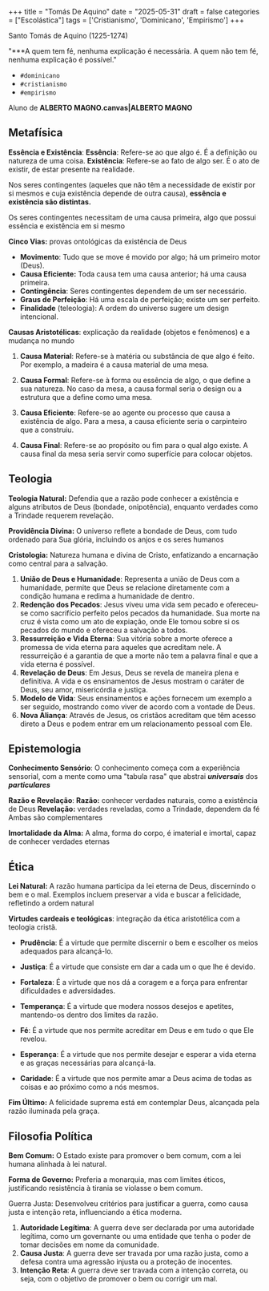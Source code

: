 +++
title = "Tomás De Aquino"
date = "2025-05-31"
draft = false
categories = ["Escolástica"]
tags = ['Cristianismo', 'Dominicano', 'Empirismo']
+++

Santo Tomás de Aquino (1225-1274)

"***A quem tem fé, nenhuma explicação é necessária. A quem não tem fé, nenhuma explicação é possível."

- `#dominicano`
- `#cristianismo`
- `#empirismo`

Aluno de **ALBERTO MAGNO.canvas|ALBERTO MAGNO**

## Metafísica

**Essência e Existência**:
**Essência**: Refere-se ao que algo é. É a definição ou natureza de uma coisa.
**Existência**: Refere-se ao fato de algo ser. É o ato de existir, de estar presente na realidade.

Nos seres contingentes (aqueles que não têm a necessidade de existir por si mesmos e cuja existência depende de outra causa), **essência e existência são distintas.**

Os seres contingentes necessitam de uma causa primeira, algo que possui essência e existência em si mesmo

**Cinco Vias:** provas ontológicas da existência de Deus

- **Movimento**: Tudo que se move é movido por algo; há um primeiro motor (Deus).
- **Causa Eficiente:** Toda causa tem uma causa anterior; há uma causa primeira.
- **Contingência**: Seres contingentes dependem de um ser necessário.
- **Graus de Perfeição**: Há uma escala de perfeição; existe um ser perfeito.
- **Finalidade** (teleologia): A ordem do universo sugere um design intencional.

**Causas Aristotélicas**: explicação da realidade (objetos e fenômenos) e a mudança no mundo

1. **Causa Material**: Refere-se à matéria ou substância de que algo é feito. Por exemplo, a madeira é a causa material de uma mesa.

2. **Causa Formal**: Refere-se à forma ou essência de algo, o que define a sua natureza. No caso da mesa, a causa formal seria o design ou a estrutura que a define como uma mesa.

3. **Causa Eficiente**: Refere-se ao agente ou processo que causa a existência de algo. Para a mesa, a causa eficiente seria o carpinteiro que a construiu.

4. **Causa Final**: Refere-se ao propósito ou fim para o qual algo existe. A causa final da mesa seria servir como superfície para colocar objetos.

## Teologia

**Teologia Natural:** Defendia que a razão pode conhecer a existência e alguns atributos de Deus (bondade, onipotência), enquanto verdades como a Trindade requerem revelação.

**Providência Divina:** O universo reflete a bondade de Deus, com tudo ordenado para Sua glória, incluindo os anjos e os seres humanos

**Cristologia:** Natureza humana e divina de Cristo, enfatizando a encarnação como central para a salvação.

1. **União de Deus e Humanidade**: Representa a união de Deus com a humanidade, permite que Deus se relacione diretamente com a condição humana e redima a humanidade de dentro.
2. **Redenção dos Pecados**: Jesus viveu uma vida sem pecado e ofereceu-se como sacrifício perfeito pelos pecados da humanidade. Sua morte na cruz é vista como um ato de expiação, onde Ele tomou sobre si os pecados do mundo e ofereceu a salvação a todos.
3. **Ressurreição e Vida Eterna**: Sua vitória sobre a morte oferece a promessa de vida eterna para aqueles que acreditam nele. A ressurreição é a garantia de que a morte não tem a palavra final e que a vida eterna é possível.
4. **Revelação de Deus**: Em Jesus, Deus se revela de maneira plena e definitiva. A vida e os ensinamentos de Jesus mostram o caráter de Deus, seu amor, misericórdia e justiça.
5. **Modelo de Vida**: Seus ensinamentos e ações fornecem um exemplo a ser seguido, mostrando como viver de acordo com a vontade de Deus.
6. **Nova Aliança**: Através de Jesus, os cristãos acreditam que têm acesso direto a Deus e podem entrar em um relacionamento pessoal com Ele.

## Epistemologia

**Conhecimento Sensório**:
O conhecimento começa com a experiência sensorial, com a mente como uma "tabula rasa" que abstrai ***universais*** dos ***particulares***

**Razão e Revelação**:
**Razão:** conhecer verdades naturais, como a existência de Deus
**Revelação:** verdades reveladas, como a Trindade, dependem da fé
Ambas são complementares

**Imortalidade da Alma:** A alma, forma do corpo, é imaterial e imortal, capaz de conhecer verdades eternas

## Ética

**Lei Natural:** A razão humana participa da lei eterna de Deus, discernindo o bem e o mal. Exemplos incluem preservar a vida e buscar a felicidade, refletindo a ordem natural

**Virtudes cardeais e teológicas**: integração da ética aristotélica com a teologia cristã.

- **Prudência**: É a virtude que permite discernir o bem e escolher os meios adequados para alcançá-lo.
- **Justiça**: É a virtude que consiste em dar a cada um o que lhe é devido.
- **Fortaleza**: É a virtude que nos dá a coragem e a força para enfrentar dificuldades e adversidades.
- **Temperança**: É a virtude que modera nossos desejos e apetites, mantendo-os dentro dos limites da razão.

- **Fé**: É a virtude que nos permite acreditar em Deus e em tudo o que Ele revelou.
- **Esperança**: É a virtude que nos permite desejar e esperar a vida eterna e as graças necessárias para alcançá-la.
- **Caridade**: É a virtude que nos permite amar a Deus acima de todas as coisas e ao próximo como a nós mesmos.

**Fim Último:** A felicidade suprema está em contemplar Deus, alcançada pela razão iluminada pela graça.

## Filosofia Política

**Bem Comum:** O Estado existe para promover o bem comum, com a lei humana alinhada à lei natural.

**Forma de Governo:** Preferia a monarquia, mas com limites éticos, justificando resistência à tirania se violasse o bem comum.

Guerra Justa: Desenvolveu critérios para justificar a guerra, como causa justa e intenção reta, influenciando a ética moderna.

1. **Autoridade Legítima**: A guerra deve ser declarada por uma autoridade legítima, como um governante ou uma entidade que tenha o poder de tomar decisões em nome da comunidade.
2. **Causa Justa**: A guerra deve ser travada por uma razão justa, como a defesa contra uma agressão injusta ou a proteção de inocentes.
3. **Intenção Reta**: A guerra deve ser travada com a intenção correta, ou seja, com o objetivo de promover o bem ou corrigir um mal.
